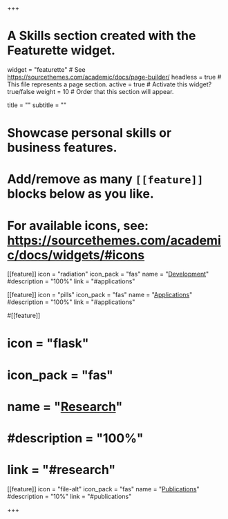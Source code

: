 +++
# A Skills section created with the Featurette widget.
widget = "featurette"  # See https://sourcethemes.com/academic/docs/page-builder/
headless = true  # This file represents a page section.
active = true  # Activate this widget? true/false
weight = 10  # Order that this section will appear.

title = ""
subtitle = ""

# Showcase personal skills or business features.
#
# Add/remove as many `[[feature]]` blocks below as you like.
#
# For available icons, see: https://sourcethemes.com/academic/docs/widgets/#icons

[[feature]]
  icon = "radiation"
  icon_pack = "fas"
  name = "[Development](#development)"
  #description = "100%"
  link = "#applications"  

[[feature]]
  icon = "pills"
  icon_pack = "fas"
  name = "[Applications](#applications)"
  #description = "100%"
  link = "#applications"  

#[[feature]]
#  icon = "flask"
#  icon_pack = "fas"
#  name = "[Research](#research)"
#  #description = "100%"  
#  link = "#research"

[[feature]]
  icon = "file-alt"
  icon_pack = "fas"
  name = "[Publications](#publications)"
  #description = "10%"
  link = "#publications"

+++
